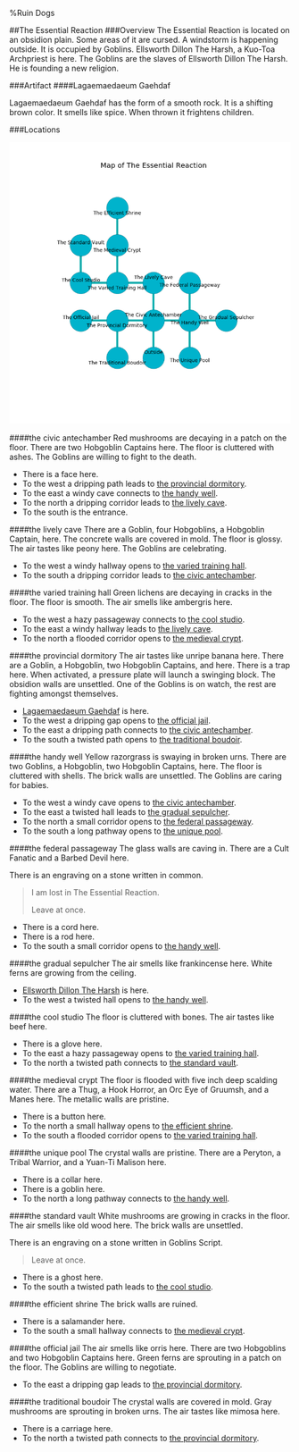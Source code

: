 %Ruin Dogs

##The Essential Reaction
###Overview
The Essential Reaction is located on an obsidion plain. Some areas of it are cursed. A windstorm is happening outside. It is occupied by Goblins. <a name="Ellsworth-Dillon-The-Harsh"></a>Ellsworth Dillon The Harsh, a Kuo-Toa Archpriest is here. The Goblins are the slaves of Ellsworth Dillon The Harsh. He  is founding a new religion. 



###Artifact
####<a name="Lagaemaedaeum-Gaehdaf"></a>Lagaemaedaeum Gaehdaf


Lagaemaedaeum Gaehdaf has the form of a smooth rock. It is a shifting brown color. It smells like spice. When thrown it frightens children. 





###Locations


![](../v2/images/The-Essential-Reaction.png)

####<a name="the-civic-antechamber"></a>the civic antechamber
Red mushrooms are decaying in a patch on the floor. There are two Hobgoblin Captains here. The floor is cluttered with ashes. The Goblins are willing to fight to the death. 



* There is a face here.
* To the west a dripping path leads to [the provincial dormitory](#the-provincial-dormitory).
* To the east a windy cave connects to [the handy well](#the-handy-well).
* To the north a dripping corridor leads to [the lively cave](#the-lively-cave).
* To the south is the entrance.


####<a name="the-lively-cave"></a>the lively cave
There are a Goblin, four Hobgoblins, a Hobgoblin Captain,  here. The concrete walls are covered in mold. The floor is glossy. The air tastes like peony here. The Goblins are celebrating. 



* To the west a windy hallway opens to [the varied training hall](#the-varied-training-hall).
* To the south a dripping corridor leads to [the civic antechamber](#the-civic-antechamber).


####<a name="the-varied-training-hall"></a>the varied training hall
Green lichens are decaying in cracks in the floor. The floor is smooth. The air smells like ambergris here. 



* To the west a hazy passageway connects to [the cool studio](#the-cool-studio).
* To the east a windy hallway leads to [the lively cave](#the-lively-cave).
* To the north a flooded corridor opens to [the medieval crypt](#the-medieval-crypt).


####<a name="the-provincial-dormitory"></a>the provincial dormitory
The air tastes like unripe banana here. There are a Goblin, a Hobgoblin, two Hobgoblin Captains, and  here. There is a trap here. When activated, a pressure plate will launch a swinging block. The obsidion walls are unsettled. One of the Goblins is on watch, the rest are fighting amongst themselves. 



* [Lagaemaedaeum Gaehdaf](#Lagaemaedaeum-Gaehdaf) is here.
* To the west a dripping gap opens to [the official jail](#the-official-jail).
* To the east a dripping path connects to [the civic antechamber](#the-civic-antechamber).
* To the south a twisted path opens to [the traditional boudoir](#the-traditional-boudoir).


####<a name="the-handy-well"></a>the handy well
Yellow razorgrass is swaying in broken urns. There are two Goblins, a Hobgoblin, two Hobgoblin Captains,  here. The floor is cluttered with shells. The brick walls are unsettled. The Goblins are caring for babies. 



* To the west a windy cave opens to [the civic antechamber](#the-civic-antechamber).
* To the east a twisted hall leads to [the gradual sepulcher](#the-gradual-sepulcher).
* To the north a small corridor opens to [the federal passageway](#the-federal-passageway).
* To the south a long pathway opens to [the unique pool](#the-unique-pool).


####<a name="the-federal-passageway"></a>the federal passageway
The glass walls are caving in. There are a Cult Fanatic and a Barbed Devil here. 

There is an engraving on a stone written in common. 

> I am lost in The Essential Reaction.
>
> Leave at once.
>


* There is a cord here.
* There is a rod here.
* To the south a small corridor opens to [the handy well](#the-handy-well).


####<a name="the-gradual-sepulcher"></a>the gradual sepulcher
The air smells like frankincense here. White ferns are growing from the ceiling. 



* [Ellsworth Dillon The Harsh](#Ellsworth-Dillon-The-Harsh) is here.
* To the west a twisted hall opens to [the handy well](#the-handy-well).


####<a name="the-cool-studio"></a>the cool studio
The floor is cluttered with bones. The air tastes like beef here. 



* There is a glove here.
* To the east a hazy passageway opens to [the varied training hall](#the-varied-training-hall).
* To the north a twisted path connects to [the standard vault](#the-standard-vault).


####<a name="the-medieval-crypt"></a>the medieval crypt
The floor is flooded with five inch deep scalding water. There are a Thug, a Hook Horror, an Orc Eye of Gruumsh, and a Manes here. The metallic walls are pristine. 



* There is a button here.
* To the north a small hallway opens to [the efficient shrine](#the-efficient-shrine).
* To the south a flooded corridor opens to [the varied training hall](#the-varied-training-hall).


####<a name="the-unique-pool"></a>the unique pool
The crystal walls are pristine. There are a Peryton, a Tribal Warrior, and a Yuan-Ti Malison here. 



* There is a collar here.
* There is a goblin here.
* To the north a long pathway connects to [the handy well](#the-handy-well).


####<a name="the-standard-vault"></a>the standard vault
White mushrooms are growing in cracks in the floor. The air smells like old wood here. The brick walls are unsettled. 

There is an engraving on a stone written in Goblins Script. 

> Leave at once.
>


* There is a ghost here.
* To the south a twisted path leads to [the cool studio](#the-cool-studio).


####<a name="the-efficient-shrine"></a>the efficient shrine
The brick walls are ruined. 



* There is a salamander here.
* To the south a small hallway connects to [the medieval crypt](#the-medieval-crypt).


####<a name="the-official-jail"></a>the official jail
The air smells like orris here. There are two Hobgoblins and two Hobgoblin Captains here. Green ferns are sprouting in a patch on the floor. The Goblins are willing to negotiate. 



* To the east a dripping gap leads to [the provincial dormitory](#the-provincial-dormitory).


####<a name="the-traditional-boudoir"></a>the traditional boudoir
The crystal walls are covered in mold. Gray mushrooms are sprouting in broken urns. The air tastes like mimosa here. 



* There is a carriage here.
* To the north a twisted path connects to [the provincial dormitory](#the-provincial-dormitory).



